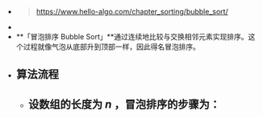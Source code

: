 - > https://www.hello-algo.com/chapter_sorting/bubble_sort/
-
- **「冒泡排序 Bubble Sort」**通过连续地比较与交换相邻元素实现排序。这个过程就像气泡从底部升到顶部一样，因此得名冒泡排序。
- ## 算法流程
	- 设数组的长度为 $n$ ，冒泡排序的步骤为：
		-